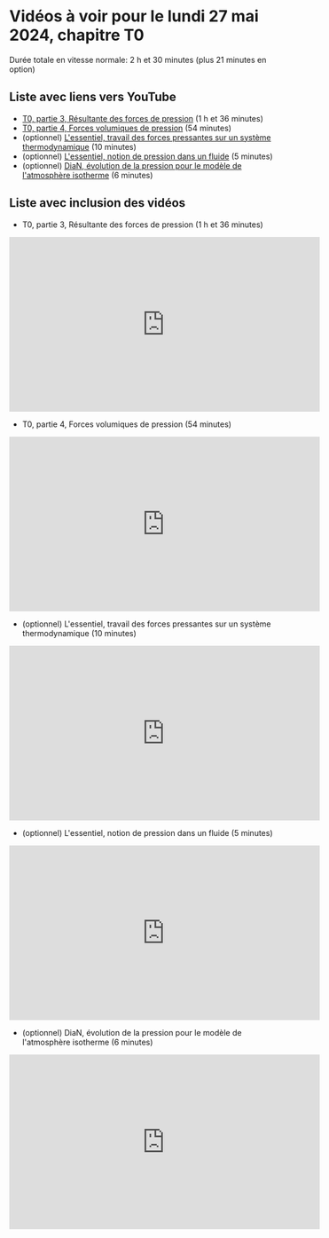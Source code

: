 
# Vidéos à voir pour le lundi 27 mai 2024, chapitre T0

Durée totale en vitesse normale: 2 h et 30 minutes (plus 21 minutes en option)

## Liste avec liens vers YouTube

*  [T0, partie 3, Résultante des forces de pression](https://youtu.be/n30gw5A8TlE) (1 h et 36 minutes)
*  [T0, partie 4, Forces volumiques de pression](https://youtu.be/k2_jqGKFhl4) (54 minutes)
* (optionnel) [L'essentiel, travail des forces pressantes sur un système thermodynamique](https://youtu.be/b9aoSWqzHP0) (10 minutes)
* (optionnel) [L'essentiel, notion de pression dans un fluide](https://youtu.be/4bo11_9oYXA) (5 minutes)
* (optionnel) [DiaN, évolution de la pression pour le modèle de l'atmosphère isotherme](https://youtu.be/KbHYb5W-cVw) (6 minutes)

## Liste avec inclusion des vidéos

*  T0, partie 3, Résultante des forces de pression (1 h et 36 minutes)

 <div style="text-align:center">
<iframe width="560" height="315" src="https://www.youtube.com/embed/n30gw5A8TlE" title="YouTube video player" frameborder="0" allow="accelerometer; autoplay; clipboard-write; encrypted-media; gyroscope; picture-in-picture" allowfullscreen></iframe>
</div>
 

*  T0, partie 4, Forces volumiques de pression (54 minutes)

 <div style="text-align:center">
<iframe width="560" height="315" src="https://www.youtube.com/embed/k2_jqGKFhl4" title="YouTube video player" frameborder="0" allow="accelerometer; autoplay; clipboard-write; encrypted-media; gyroscope; picture-in-picture" allowfullscreen></iframe>
</div>
 

* (optionnel) L'essentiel, travail des forces pressantes sur un système thermodynamique (10 minutes)

 <div style="text-align:center">
<iframe width="560" height="315" src="https://www.youtube.com/embed/b9aoSWqzHP0" title="YouTube video player" frameborder="0" allow="accelerometer; autoplay; clipboard-write; encrypted-media; gyroscope; picture-in-picture" allowfullscreen></iframe>
</div>
 

* (optionnel) L'essentiel, notion de pression dans un fluide (5 minutes)

 <div style="text-align:center">
<iframe width="560" height="315" src="https://www.youtube.com/embed/4bo11_9oYXA" title="YouTube video player" frameborder="0" allow="accelerometer; autoplay; clipboard-write; encrypted-media; gyroscope; picture-in-picture" allowfullscreen></iframe>
</div>
 

* (optionnel) DiaN, évolution de la pression pour le modèle de l'atmosphère isotherme (6 minutes)

 <div style="text-align:center">
<iframe width="560" height="315" src="https://www.youtube.com/embed/KbHYb5W-cVw" title="YouTube video player" frameborder="0" allow="accelerometer; autoplay; clipboard-write; encrypted-media; gyroscope; picture-in-picture" allowfullscreen></iframe>
</div>
 

